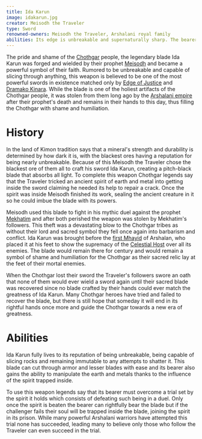 ```yaml
---
title: Ida Karun
image: idakarun.jpg
creator: Meisodh the Traveler
type: Sword
renowned-owners: Meisodh the Traveler, Arshalani royal family
abilities: Its edge is unbreakable and supernaturally sharp. The bearer also gains mastery of earth and metal elemental magic.
---
```


The pride and shame of the [Chothgar](https://raldamain.com/en/creatures/sentient/human-like/chothgar/) people, the legendary blade Ida Karun was forged and wielded by their prophet [Meisodh](https://raldamain.com/en/characters/age%20of%20striu/meisodh.html) and became a powerful symbol of their faith. Rumored to be unbreakable and capable of slicing through anything, this weapon is believed to be one of the most powerful swords in existence matched only by [Edge of Justice](https://raldamain.com/en/objects/weapons/famous%20weapons/edge%20of%20justice.html) and [Dramako Kinara](https://raldamain.com/en/objects/weapons/famous%20weapons/dramako%20kinara.html). While the blade is one of the holiest artifacts of the Chothgar people, it was stolen from them long ago by the [Arshalani empire](https://raldamain.com/en/ideas/nations/arshalan.html) after their prophet's death and remains in their hands to this day, thus filling the Chothgar with shame and humiliation.

# History

In the land of Kimon tradition says that a mineral's strength and durability is determined by how dark it is, with the blackest ores having a reputation for being nearly unbreakable. Because of this Meisodh the Traveler chose the blackest ore of them all to craft his sword Ida Karun, creating a pitch-black blade that absorbs all light. To complete this weapon Chothgar legends say that the Traveler tricked an ancient spirit of earth and metal into getting inside the sword claiming he needed its help to repair a crack. Once the spirit was inside Meisodh finished its work, sealing the ancient creature in it so he could imbue the blade with its powers.

Meisodh used this blade to fight in his mythic duel against the prophet [Mekhatim](https://raldamain.com/en/characters/age%20of%20striu/mekhatim.html) and after both perished the weapon was stolen by Mekhatim's followers. This theft was a devastating blow to the Chothgar tribes as without their lord and sacred symbol they fell once again into barbarism and conflict. Ida Karun was brought before the [first Mhayid](https://raldamain.com/en/characters/age%20of%20striu/canrim.html) of Arshalan, who placed it at his feet to show the supremacy of the [Celestial Host](https://raldamain.com/en/creatures/superior%20beings/celestial%20host/) over all its enemies. The blade would remain there for century and would remain a symbol of shame and humiliation for the Chothgar as their sacred relic lay at the feet of their mortal enemies.

When the Chothgar lost their sword the Traveler's followers swore an oath that none of them would ever wield a sword again until their sacred blade was recovered since no blade crafted by their hands could ever match the greatness of Ida Karun. Many Chothgar heroes have tried and failed to recover the blade, but there is still hope that someday it will end in its rightful hands once more and guide the Chothgar towards a new era of greatness. 

# Abilities

Ida Karun fully lives to its reputation of being unbreakable, being capable of slicing rocks and remaining immutable to any attempts to shatter it. This blade can cut through armor and lesser blades with ease and its bearer also gains the ability to manipulate the earth and metals thanks to the influence of the spirit trapped inside.

To use this weapon legends say that its bearer must overcome a trial set by the spirit it holds which consists of defeating such being in a duel. Only once the spirit is beaten the bearer can rightfully bear the blade but if the challenger fails their soul will be trapped inside the blade, joining the spirit in its prison. While many powerful Arshalani warriors have attempted this trial none has succeeded, leading many to believe only those who follow the Traveler can even succeed in the trial. 